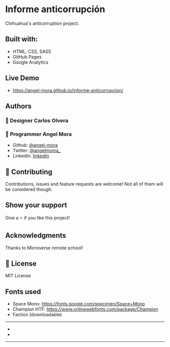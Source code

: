 # Informe anticorrupción

Chihuahua's anticorruption project.

## Built with:

- HTML, CSS, SASS
- GitHub Pages
- Google Analytics

## Live Demo

- https://angel-mora.github.io/informe-anticorrupcion/

## Authors

### 👤 **Designer** Carlos Olvera

### 👤 **Programmer** Angel Mora 

- Github: [@angel-mora](https://github.com/angel-mora)
- Twitter: [@angelmoma_](https://twitter.com/angelmoma_)
- Linkedin: [linkedin](https://www.linkedin.com/in/angelmoma/)

## 🤝 Contributing

Contributions, issues and feature requests are welcome! Not all of them will be considered though.

## Show your support

Give a ⭐️ if you like this project!

## Acknowledgments

Thanks to Microverse remote school!

## 📝 License

MIT License

## Fonts used

- Space Mono: https://fonts.google.com/specimen/Space+Mono
- Champion HTF: https://www.onlinewebfonts.com/package/Champion
- Faction (downloadable)























---




- 

-  











---









